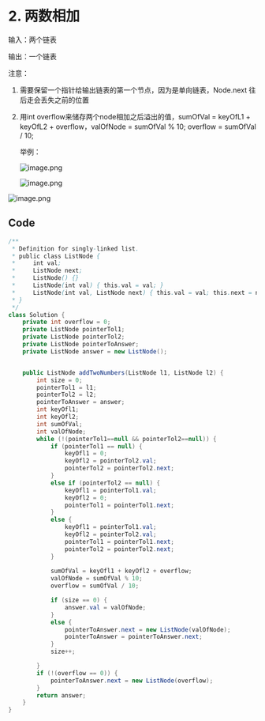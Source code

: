 # 2. 两数相加

输入：两个链表

输出：一个链表

注意：

1. 需要保留一个指针给输出链表的第一个节点，因为是单向链表，Node.next 往后走会丢失之前的位置

2. 用int overflow来储存两个node相加之后溢出的值，sumOfVal = keyOfL1 + keyOfL2 + overflow，valOfNode = sumOfVal % 10;
               overflow = sumOfVal / 10;

   

   举例：

   ![image.png](https://s2.loli.net/2024/09/09/F7qRevJxCt3dAfm.png)

   ![image.png](https://s2.loli.net/2024/09/09/mL398t1qP4HWD6j.png)



 ![image.png](https://s2.loli.net/2024/09/09/iAJBNKmfoICWlGn.png)

   

   

## Code

```java
/**
 * Definition for singly-linked list.
 * public class ListNode {
 *     int val;
 *     ListNode next;
 *     ListNode() {}
 *     ListNode(int val) { this.val = val; }
 *     ListNode(int val, ListNode next) { this.val = val; this.next = next; }
 * }
 */
class Solution {
    private int overflow = 0;
    private ListNode pointerTol1;
    private ListNode pointerTol2;
    private ListNode pointerToAnswer;
    private ListNode answer = new ListNode();


    public ListNode addTwoNumbers(ListNode l1, ListNode l2) {
        int size = 0;
        pointerTol1 = l1;
        pointerTol2 = l2;
        pointerToAnswer = answer;
        int keyOfl1;
        int keyOfl2;
        int sumOfVal;
        int valOfNode;
        while (!(pointerTol1==null && pointerTol2==null)) {
            if (pointerTol1 == null) {
                keyOfl1 = 0;
                keyOfl2 = pointerTol2.val;
                pointerTol2 = pointerTol2.next;
            }
            else if (pointerTol2 == null) {
                keyOfl1 = pointerTol1.val;
                keyOfl2 = 0;
                pointerTol1 = pointerTol1.next;
            }
            else {
                keyOfl1 = pointerTol1.val;
                keyOfl2 = pointerTol2.val;
                pointerTol1 = pointerTol1.next;
                pointerTol2 = pointerTol2.next;
            }
            
            sumOfVal = keyOfl1 + keyOfl2 + overflow;
            valOfNode = sumOfVal % 10;
            overflow = sumOfVal / 10;

            if (size == 0) {
                answer.val = valOfNode;
            }
            else {
                pointerToAnswer.next = new ListNode(valOfNode);
                pointerToAnswer = pointerToAnswer.next;
            }
            size++;

        }
        if (!(overflow == 0)) {
            pointerToAnswer.next = new ListNode(overflow);
        }
        return answer;
    }
}
```

